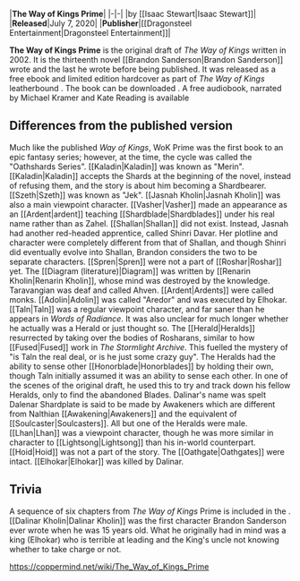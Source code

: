 |**The Way of Kings Prime**|
|-|-|
|by [[Isaac Stewart\|Isaac Stewart]]|
|**Released**|July 7, 2020|
|**Publisher**|[[Dragonsteel Entertainment\|Dragonsteel Entertainment]]|

**The Way of Kings Prime** is the original draft of *The Way of Kings* written in 2002. It is the thirteenth novel [[Brandon Sanderson\|Brandon Sanderson]] wrote and the last he wrote before being published. It was released as a free ebook and limited edition hardcover as part of *The Way of Kings* leatherbound . The book can be downloaded . A free audiobook, narrated by Michael Kramer and Kate Reading is available 

## Differences from the published version
Much like the published *Way of Kings*, WoK Prime was the first book to an epic fantasy series; however, at the time, the cycle was called the "Oathshards Series".
[[Kaladin\|Kaladin]] was known as "Merin".
[[Kaladin\|Kaladin]] accepts the Shards at the beginning of the novel, instead of refusing them, and the story is about him becoming a Shardbearer.
[[Szeth\|Szeth]] was known as "Jek".
[[Jasnah Kholin\|Jasnah Kholin]] was also a main viewpoint character.
[[Vasher\|Vasher]] made an appearance as an [[Ardent\|ardent]] teaching [[Shardblade\|Shardblades]] under his real name rather than as Zahel.
[[Shallan\|Shallan]] did not exist. Instead, Jasnah had another red-headed apprentice, called Shinri Davar. Her plotline and character were completely different from that of Shallan, and though Shinri did eventually evolve into Shallan, Brandon considers the two to be separate characters.
[[Spren\|Spren]] were not a part of [[Roshar\|Roshar]] yet.
The [[Diagram (literature)\|Diagram]] was written by [[Renarin Kholin\|Renarin Kholin]], whose mind was destroyed by the knowledge.
Taravangian was deaf and called Ahven.
[[Ardent\|Ardents]] were called monks.
[[Adolin\|Adolin]] was called "Aredor" and was executed by Elhokar.
[[Taln\|Taln]] was a regular viewpoint character, and far saner than he appears in *Words of Radiance*. It was also unclear for much longer whether he actually was a Herald or just thought so.
The [[Herald\|Heralds]] resurrected by taking over the bodies of Rosharans, similar to how [[Fused\|Fused]] work in *The Stormlight Archive*. This fuelled the mystery of "is Taln the real deal, or is he just some crazy guy".
The Heralds had the ability to sense other [[Honorblade\|Honorblades]] by holding their own, though Taln initially assumed it was an ability to sense each other. In one of the scenes of the original draft, he used this to try and track down his fellow Heralds, only to find the abandoned Blades.
Dalinar's name was spelt Dalenar
Shardplate is said to be made by Awakeners which are different from Nalthian [[Awakening\|Awakeners]] and the equivalent of [[Soulcaster\|Soulcasters]].
All but one of the Heralds were male.
[[Lhan\|Lhan]] was a viewpoint character, though he was more similar in character to [[Lightsong\|Lightsong]] than his in-world counterpart.
[[Hoid\|Hoid]] was not a part of the story.
The [[Oathgate\|Oathgates]] were intact.
[[Elhokar\|Elhokar]] was killed by Dalinar.
## Trivia
A sequence of six chapters from *The Way of Kings* Prime is included in the .
[[Dalinar Kholin\|Dalinar Kholin]] was the first character Brandon Sanderson ever wrote when he was 15 years old. What he originally had in mind was a king (Elhokar) who is terrible at leading and the King's uncle not knowing whether to take charge or not.


https://coppermind.net/wiki/The_Way_of_Kings_Prime
